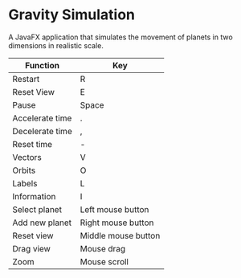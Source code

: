 # Gravity Simulation
A JavaFX application that simulates the movement of planets in two dimensions in realistic scale.

Function | Key
--- | ---
Restart | R
Reset View | E
Pause | Space
Accelerate time | .
Decelerate time | ,
Reset time | -
Vectors | V
Orbits | O
Labels | L
Information | I
Select planet | Left mouse button
Add new planet | Right mouse button
Reset view | Middle mouse button
Drag view | Mouse drag
Zoom | Mouse scroll
